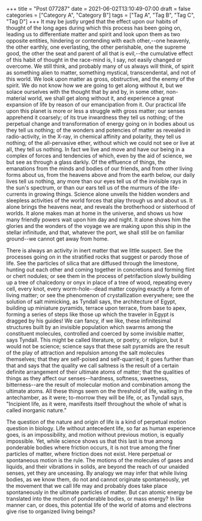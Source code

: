 +++
title = "Post 077287"
date = 2021-06-02T13:10:49-07:00
draft = false
categories = ["Category A", "Category B"]
tags = ["Tag A", "Tag B", "Tag C", "Tag D"]
+++
It may be justly urged that the effect upon our habits of thought of the long ages during which this process has been going on, leading us to differentiate matter and spirit and look upon them as two opposite entities, hindering or contending with each other,--one heavenly, the other earthly, one everlasting, the other perishable, one the supreme good, the other the seat and parent of all that is evil,--the cumulative effect of this habit of thought in the race-mind is, I say, not easily changed or overcome. We still think, and probably many of us always will think, of spirit as something alien to matter, something mystical, transcendental, and not of this world. We look upon matter as gross, obstructive, and the enemy of the spirit. We do not know how we are going to get along without it, but we solace ourselves with the thought that by and by, in some other, non-material world, we shall get along without it, and experience a great expansion of life by reason of our emancipation from it. Our practical life upon this planet is more or less a struggle with gross matter; our senses apprehend it coarsely; of its true inwardness they tell us nothing; of the perpetual change and transformation of energy going on in bodies about us they tell us nothing; of the wonders and potencies of matter as revealed in radio-activity, in the X-ray, in chemical affinity and polarity, they tell us nothing; of the all-pervasive ether, without which we could not see or live at all, they tell us nothing. In fact we live and move and have our being in a complex of forces and tendencies of which, even by the aid of science, we but see as through a glass darkly. Of the effluence of things, the emanations from the minds and bodies of our friends, and from other living forms about us, from the heavens above and from the earth below, our daily lives tell us nothing, any more than our eyes tell us of the invisible rays in the sun's spectrum, or than our ears tell us of the murmurs of the life-currents in growing things. Science alone unveils the hidden wonders and sleepless activities of the world forces that play through us and about us. It alone brings the heavens near, and reveals the brotherhood or sisterhood of worlds. It alone makes man at home in the universe, and shows us how many friendly powers wait upon him day and night. It alone shows him the glories and the wonders of the voyage we are making upon this ship in the stellar infinitude, and that, whatever the port, we shall still be on familiar ground--we cannot get away from home.

There is always an activity in inert matter that we little suspect. See the processes going on in the stratified rocks that suggest or parody those of life. See the particles of silica that are diffused through the limestone, hunting out each other and coming together in concretions and forming flint or chert nodules; or see them in the process of petrifaction slowly building up a tree of chalcedony or onyx in place of a tree of wood, repeating every cell, every knot, every worm-hole--dead matter copying exactly a form of living matter; or see the phenomenon of crystallization everywhere; see the solution of salt mimicking, as Tyndall says, the architecture of Egypt, building up miniature pyramids, terrace upon terrace, from base to apex, forming a series of steps like those up which the traveler in Egypt is dragged by his guides! We can fancy, if we like, these infinitesimal structures built by an invisible population which swarms among the constituent molecules, controlled and coerced by some invisible matter, says Tyndall. This might be called literature, or poetry, or religion, but it would not be science; science says that these salt pyramids are the result of the play of attraction and repulsion among the salt molecules themselves; that they are self-poised and self-quarried; it goes further than that and says that the quality we call saltness is the result of a certain definite arrangement of their ultimate atoms of matter; that the qualities of things as they affect our senses--hardness, softness, sweetness, bitterness--are the result of molecular motion and combination among the ultimate atoms. All these things seem on the threshold of life, waiting in the antechamber, as it were; to-morrow they will be life, or, as Tyndall says, "Incipient life, as it were, manifests itself throughout the whole of what is called inorganic nature."

The question of the nature and origin of life is a kind of perpetual motion question in biology. Life without antecedent life, so far as human experience goes, is an impossibility, and motion without previous motion, is equally impossible. Yet, while science shows us that this last is true among ponderable bodies where friction occurs, it is not true among the finer particles of matter, where friction does not exist. Here perpetual or spontaneous motion is the rule. The motions of the molecules of gases and liquids, and their vibrations in solids, are beyond the reach of our unaided senses, yet they are unceasing. By analogy we may infer that while living bodies, as we know them, do not and cannot originate spontaneously, yet the movement that we call life may and probably does take place spontaneously in the ultimate particles of matter. But can atomic energy be translated into the motion of ponderable bodies, or mass energy? In like manner can, or does, this potential life of the world of atoms and electrons give rise to organized living beings?
